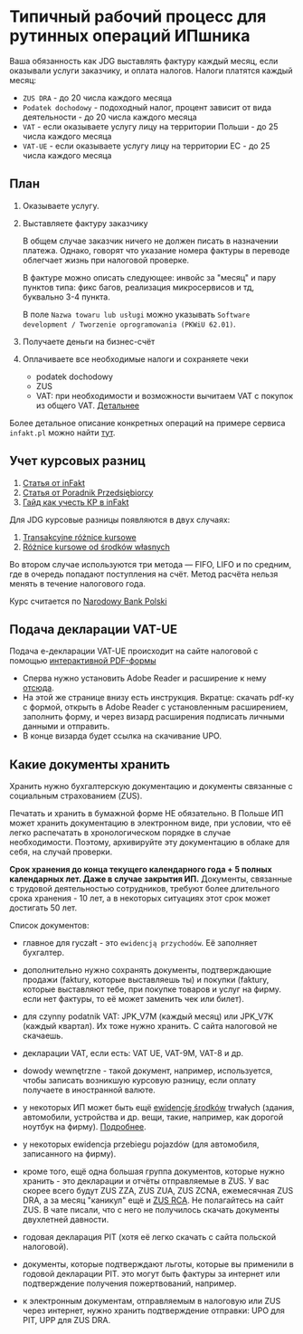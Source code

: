 # Типичный рабочий процесс для рутинных операций ИПшника

Ваша обязанность как JDG выставлять фактуру каждый месяц, если оказывали услуги заказчику, и оплата налогов. Налоги платятся каждый месяц:

- `ZUS DRA` - до 20 числа каждого месяца
- `Podatek dochodowy` - подоходный налог, процент зависит от вида деятельности - до 20 числа каждого месяца
- `VAT` - если оказываете услугу лицу на территории Польши - до 25 числа каждого месяца
- `VAT-UE` - если оказываете услугу лицу на территории ЕС - до 25 числа каждого месяца

## План

1. Оказываете услугу.
2. Выставляете фактуру заказчику

   В общем случае заказчик ничего не должен писать в назначении платежа. Однако, говорят что указание номера фактуры в переводе облегчает жизнь при налоговой проверке.

   В фактуре можно описать следующее: инвойс за "месяц" и пару пунктов типа: фикс багов, реализация микросервисов и тд, буквально 3-4 пункта.

   В поле `Nazwa towaru lub usługi` можно указывать `Software development / Tworzenie oprogramowania (PKWiU 62.01)`.

3. Получаете деньги на бизнес-счёт
4. Оплачиваете все необходимые налоги и сохраняете чеки
    - podatek dochodowy
    - ZUS
    - VAT: при необходимости и возможности вычитаем VAT с покупок из общего VAT. [Детальнее][1]

Более детальное описание конкретных операций на примере сервиса `infakt.pl` можно найти [тут][2].

## Учет курсовых разниц

1. [Статья от inFakt][3]
2. [Статья от Poradnik Przedsiębiorcy][4]
3. [Гайд как учесть КР в inFakt][5]

Для JDG курсовые разницы появляются в двух случаях:

1. [Transakcyjne różnice kursowe][6]
2. [Różnice kursowe od środków własnych][7]

Во втором случае используются три метода — FIFO, LIFO и по средним, где в очередь попадают поступления на счёт.
Метод расчёта нельзя менять в течение налогового года.

Курс считается по [Narodowy Bank Polski][8]

## Подача декларации VAT-UE

Подача e-декларации VAT-UE происходит на сайте налоговой с помощью [интерактивной PDF-формы][9]

- Сперва нужно установить Adobe Reader и расширение к нему [отсюда][10].
- На этой же странице внизу есть инструкция. Вкратце: скачать pdf-ку с формой, открыть в Adobe Reader с установленным
    расширением, заполнить форму, и через визард расширения подписать личными данными и отправить.
- В конце визарда будет ссылка на скачивание UPO.

## Какие документы хранить

Хранить нужно бухгалтерскую документацию и документы связанные с социальным страхованием (ZUS).

Печатать и хранить в бумажной форме НЕ обязательно.
В Польше ИП может хранить документацию в электронном виде, при условии, что её легко распечатать в хронологическом порядке в случае необходимости.
Поэтому, архивируйте эту документацию в облаке для себя, на случай проверки.

**Срок хранения до конца текущего календарного года + 5 полных календарных лет. Даже в случае закрытия ИП.**
Документы, связанные с трудовой деятельностью сотрудников, требуют более длительного срока хранения - 10 лет, а в некоторых ситуациях этот срок может достигать 50 лет.

Список документов:

- главное для ryczałt - это `ewidencją przychodów`. Её заполняет бухгалтер.

- дополнительно нужно сохранять документы, подтверждающие продажи (faktury, которые выставляешь ты) и покупки (faktury, которые выставляют тебе, при покупке товаров и услуг на фирму. если нет фактуры, то её может заменить чек или билет).

- для czynny podatnik VAT: JPK_V7M (каждый месяц) или JPK_V7K (каждый квартал). Их тоже нужно хранить. С сайта налоговой не скачаешь.

- декларации VAT, если есть: VAT UE, VAT-9M, VAT-8 и др.

- dowody wewnętrzne - такой документ, например, используется, чтобы записать возникшую курсовую разницу, если оплату получаете в иностранной валюте.

- у некоторых ИП может быть ещё [ewidencję środków][11] trwałych (здания, автомобили, устройства и др. вещи, такие, например, как дорогой ноутбук на фирму). [Подробнее][12].

- у некоторых ewidencja przebiegu pojazdów (для автомобиля, записанного на фирму).

- кроме того, ещё одна большая группа документов, которые нужно хранить - это декларации и отчёты отправляемые в ZUS. У вас скорее всего будут ZUS ZZA, ZUS ZUA, ZUS ZCNA, ежемесячная ZUS DRA, а за месяц "каникул" ещё и [ZUS RCA][13]. Не полагайтесь на сайт ZUS. В чате писали, что с него не получилось скачать документы двухлетней давности.

- годовая декларация PIT (хотя её легко скачать с сайта польской налоговой).

- документы, которые подтверждают льготы, которые вы применили в годовой декларации PIT. это могут быть фактуры за интернет или подтверждение получения пожертвований, например.

- к электронным документам, отправляемым в налоговую или ZUS через интернет, нужно хранить подтверждение отправки: UPO для PIT, UPP для ZUS DRA.

[1]: faq.md#vat
[2]: infakt_routine.md
[3]: https://www.infakt.pl/blog/jak-zaksiegowac-roznice-kursowe
[4]: https://poradnikprzedsiebiorcy.pl/-ryczalt-a-roznice-kursowe
[5]: infakt_routine.md#poluchenie-oplaty-i-uchet-kursovykh-raznits
[6]: https://pomoc.ifirma.pl/pomoc-artykul/transakcyjne-roznice-kursowe-u-ryczaltowca
[7]: https://www.ifirma.pl/blog/roznice-kursowe-od-srodkow-wlasnych-a-ryczalt.html
[8]: https://www.nbp.pl/home.aspx?c=/ascx/archa.ascx
[9]: https://www.podatki.gov.pl/vat/e-deklaracje-vat/formularze-vat/#VAT-UE
[10]: https://www.podatki.gov.pl/e-deklaracje/wtyczka-do-podpisywania-i-przesylania-danych-xml-z-interaktywnych-formularzy-pdf/
[11]: https://stat.gov.pl/metainformacje/slownik-pojec/pojecia-stosowane-w-statystyce-publicznej/938,pojecie.html
[12]: https://poradnikprzedsiebiorcy.pl/-ewidencja-srodkow-trwalych
[13]: https://sobolevbel.github.io/jdg/zus_vacation/#ezhemesiachnye-otchioty-vo-vremia-zus-kanikul
